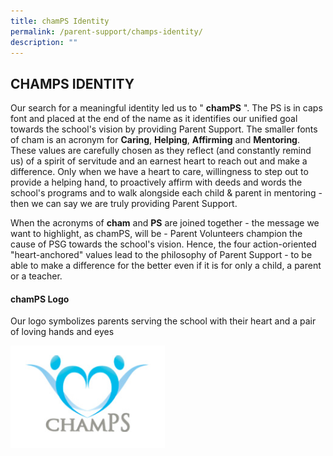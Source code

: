 ```yaml
---
title: chamPS Identity
permalink: /parent-support/champs-identity/
description: ""
---
```

## CHAMPS IDENTITY

Our search for a meaningful identity led us to " **chamPS** ". The PS is in caps font and placed at the end of the name as it identifies our unified goal towards the school's vision by providing Parent Support. The smaller fonts of cham is an acronym for **Caring**, **Helping**, **Affirming** and **Mentoring**. These values are carefully chosen as they reflect (and constantly remind us) of a spirit of servitude and an earnest heart to reach out and make a difference. Only when we have a heart to care, willingness to step out to provide a helping hand, to proactively affirm with deeds and words the school's programs and to walk alongside each child & parent in mentoring - then we can say we are truly providing Parent Support.

When the acronyms of **cham** and **PS** are joined together - the message we want to highlight, as chamPS, will be - Parent Volunteers champion the cause of PSG towards the school's vision. Hence, the four action-oriented "heart-anchored" values lead to the philosophy of Parent Support - to be able to make a difference for the better even if it is for only a child, a parent or a teacher.

#### chamPS Logo

Our logo symbolizes parents serving the school with their heart and a pair of loving hands and eyes

<img src="/images/champs_logo.jpeg" style="width:49%" align=left>
<br clear="left"><br>